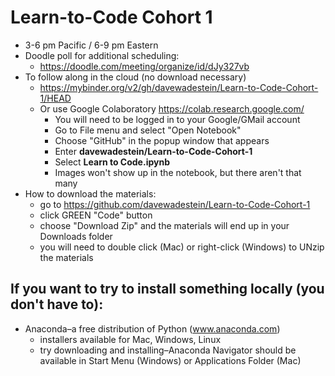 # Learn-to-Code Cohort 1
* 3-6 pm Pacific / 6-9 pm Eastern
* Doodle poll for additional scheduling:
  * https://doodle.com/meeting/organize/id/dJy327vb
* To follow along in the cloud (no download necessary)
  * https://mybinder.org/v2/gh/davewadestein/Learn-to-Code-Cohort-1/HEAD
  * Or use Google Colaboratory https://colab.research.google.com/
     * You will need to be logged in to your Google/GMail account
     * Go to File menu and select "Open Notebook"
     * Choose "GitHub" in the popup window that appears
     * Enter __davewadestein/Learn-to-Code-Cohort-1__
     * Select __Learn to Code.ipynb__
     * Images won't show up in the notebook, but there aren't that many
* How to download the materials:
  * go to https://github.com/davewadestein/Learn-to-Code-Cohort-1
  * click GREEN "Code" button
  * choose "Download Zip" and the materials will end up in your Downloads folder
  * you will need to double click (Mac) or right-click (Windows) to UNzip the materials

## If you want to try to install something locally (you don't have to):
* Anaconda–a free distribution of Python (www.anaconda.com)
  * installers available for Mac, Windows, Linux
  * try downloading and installing–Anaconda Navigator should be available in Start Menu (Windows) or Applications Folder (Mac)
